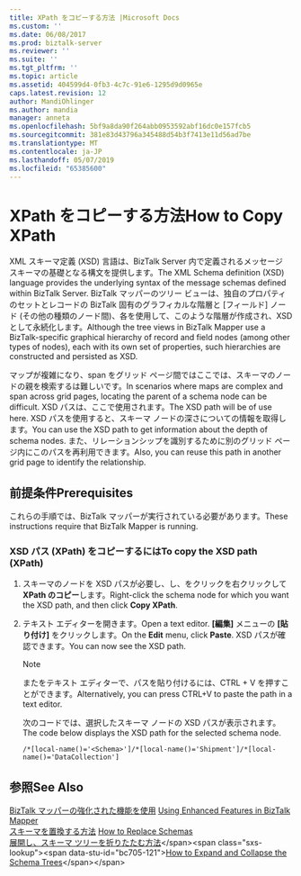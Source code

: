 ```yaml
---
title: XPath をコピーする方法 |Microsoft Docs
ms.custom: ''
ms.date: 06/08/2017
ms.prod: biztalk-server
ms.reviewer: ''
ms.suite: ''
ms.tgt_pltfrm: ''
ms.topic: article
ms.assetid: 404599d4-0fb3-4c7c-91e6-1295d9d0965e
caps.latest.revision: 12
author: MandiOhlinger
ms.author: mandia
manager: anneta
ms.openlocfilehash: 5bf9a8da90f264abb0953592abf16dc0e157fcb5
ms.sourcegitcommit: 381e83d43796a345488d54b3f7413e11d56ad7be
ms.translationtype: MT
ms.contentlocale: ja-JP
ms.lasthandoff: 05/07/2019
ms.locfileid: "65385600"
---
```

# <a name="how-to-copy-xpath"></a><span data-ttu-id="bc705-102">XPath をコピーする方法</span><span class="sxs-lookup"><span data-stu-id="bc705-102">How to Copy XPath</span></span>
<span data-ttu-id="bc705-103">XML スキーマ定義 (XSD) 言語は、BizTalk Server 内で定義されるメッセージ スキーマの基礎となる構文を提供します。</span><span class="sxs-lookup"><span data-stu-id="bc705-103">The XML Schema definition (XSD) language provides the underlying syntax of the message schemas defined within BizTalk Server.</span></span> <span data-ttu-id="bc705-104">BizTalk マッパーのツリー ビューは、独自のプロパティのセットとレコードの BizTalk 固有のグラフィカルな階層と [フィールド] ノード (その他の種類のノード間)、各を使用して、このような階層が作成され、XSD として永続化します。</span><span class="sxs-lookup"><span data-stu-id="bc705-104">Although the tree views in BizTalk Mapper use a BizTalk-specific graphical hierarchy of record and field nodes (among other types of nodes), each with its own set of properties, such hierarchies are constructed and persisted as XSD.</span></span>  
  
 <span data-ttu-id="bc705-105">マップが複雑になり、span をグリッド ページ間ではここでは、スキーマのノードの親を検索するは難しいです。</span><span class="sxs-lookup"><span data-stu-id="bc705-105">In scenarios where maps are complex and span across grid pages, locating the parent of a schema node can be difficult.</span></span> <span data-ttu-id="bc705-106">XSD パスは、ここで使用されます。</span><span class="sxs-lookup"><span data-stu-id="bc705-106">The XSD path will be of use here.</span></span> <span data-ttu-id="bc705-107">XSD パスを使用すると、スキーマ ノードの深さについての情報を取得します。</span><span class="sxs-lookup"><span data-stu-id="bc705-107">You can use the XSD path to get information about the depth of schema nodes.</span></span> <span data-ttu-id="bc705-108">また、リレーションシップを識別するために別のグリッド ページ内にこのパスを再利用できます。</span><span class="sxs-lookup"><span data-stu-id="bc705-108">Also, you can reuse this path in another grid page to identify the relationship.</span></span>  
  
## <a name="prerequisites"></a><span data-ttu-id="bc705-109">前提条件</span><span class="sxs-lookup"><span data-stu-id="bc705-109">Prerequisites</span></span>  
 <span data-ttu-id="bc705-110">これらの手順では、BizTalk マッパーが実行されている必要があります。</span><span class="sxs-lookup"><span data-stu-id="bc705-110">These instructions require that BizTalk Mapper is running.</span></span>  
  
### <a name="to-copy-the-xsd-path-xpath"></a><span data-ttu-id="bc705-111">XSD パス (XPath) をコピーするには</span><span class="sxs-lookup"><span data-stu-id="bc705-111">To copy the XSD path (XPath)</span></span>  
  
1.  <span data-ttu-id="bc705-112">スキーマのノードを XSD パスが必要し、し、をクリックを右クリックして**XPath のコピー**します。</span><span class="sxs-lookup"><span data-stu-id="bc705-112">Right-click the schema node for which you want the XSD path, and then click **Copy XPath**.</span></span>  
  
2.  <span data-ttu-id="bc705-113">テキスト エディターを開きます。</span><span class="sxs-lookup"><span data-stu-id="bc705-113">Open a text editor.</span></span> <span data-ttu-id="bc705-114">**[編集]** メニューの **[貼り付け]** をクリックします。</span><span class="sxs-lookup"><span data-stu-id="bc705-114">On the **Edit** menu, click **Paste**.</span></span> <span data-ttu-id="bc705-115">XSD パスが確認できます。</span><span class="sxs-lookup"><span data-stu-id="bc705-115">You can now see the XSD path.</span></span>  
  
    > [!NOTE]
    >  <span data-ttu-id="bc705-116">またをテキスト エディターで、パスを貼り付けるには、CTRL + V を押すことができます。</span><span class="sxs-lookup"><span data-stu-id="bc705-116">Alternatively, you can press CTRL+V to paste the path in a text editor.</span></span>  
  
     <span data-ttu-id="bc705-117">次のコードでは、選択したスキーマ ノードの XSD パスが表示されます。</span><span class="sxs-lookup"><span data-stu-id="bc705-117">The code below displays the XSD path for the selected schema node.</span></span>  
  
    ```  
    /*[local-name()='<Schema>']/*[local-name()='Shipment']/*[local-name()='DataCollection']  
    ```  
  
## <a name="see-also"></a><span data-ttu-id="bc705-118">参照</span><span class="sxs-lookup"><span data-stu-id="bc705-118">See Also</span></span>  
 <span data-ttu-id="bc705-119">[BizTalk マッパーの強化された機能を使用](../core/using-enhanced-features-in-biztalk-mapper.md) </span><span class="sxs-lookup"><span data-stu-id="bc705-119">[Using Enhanced Features in BizTalk Mapper](../core/using-enhanced-features-in-biztalk-mapper.md) </span></span>  
 <span data-ttu-id="bc705-120">[スキーマを置換する方法](../core/how-to-replace-schemas.md) </span><span class="sxs-lookup"><span data-stu-id="bc705-120">[How to Replace Schemas](../core/how-to-replace-schemas.md) </span></span>  
 <span data-ttu-id="bc705-121">[展開し、スキーマ ツリーを折りたたむ方法](https://msdn.microsoft.com/library/ee253802(v=bts.10).aspx)</span><span class="sxs-lookup"><span data-stu-id="bc705-121">[How to Expand and Collapse the Schema Trees](https://msdn.microsoft.com/library/ee253802(v=bts.10).aspx)</span></span>